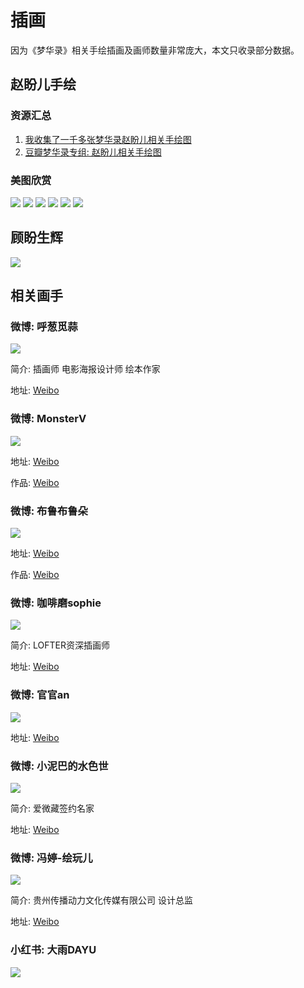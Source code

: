# 插画

因为《梦华录》相关手绘插画及画师数量非常庞大，本文只收录部分数据。

## 赵盼儿手绘

### 资源汇总
1. [我收集了一千多张梦华录赵盼儿相关手绘图](https://www.bilibili.com/video/BV1NN4y1u7GA/)
2. [豆瓣梦华录专组: 赵盼儿相关手绘图](https://www.douban.com/group/topic/274331396/?_i=4537692bbuQ57r,4537695EBOLKYV&dt_platform=wechat_friends&dt_dapp=1)



### 美图欣赏

![](/image/erchuang/piant/paner-1.webp)
![](/image/erchuang/piant/paner-2.jpg)
![](/image/erchuang/piant/paner-3.jpg)
![](/image/erchuang/piant/paner-4.jpg)
![](/image/erchuang/piant/paner-5.jpg)
![](/image/erchuang/piant/paner-6.jpg)


## 顾盼生辉

![](/image/erchuang/piant/gupan-3.jpg)

## 相关画手


### 微博: 呼葱觅蒜

![](/image/erchuang/piant/paner-8.jpg)

简介: 插画师 电影海报设计师 绘本作家

地址: [Weibo](https://weibo.com//u/5507569981)


### 微博: MonsterV

![](/image/erchuang/piant/all.jpg)

地址: [Weibo](https://weibo.com/u/6303700796)

作品: [Weibo](https://weibo.com/6303700796/LDBfJkds1)

### 微博: 布鲁布鲁朵

![](/image/erchuang/piant/hyy-1.jpg)

地址: [Weibo](https://weibo.com/1615423332?refer_flag=1001030103_)

作品: [Weibo](https://weibo.com/1615423332/M7uXE2Z7p)


### 微博: 咖啡磨sophie
![](/image/erchuang/piant/paner-7.jpg)

简介: LOFTER资深插画师

地址: [Weibo](https://weibo.com/u/2652998647)


### 微博: 官官an
![](/image/erchuang/piant/paner-9.jpg)

地址: [Weibo](https://weibo.com/n/官官an)

### 微博: 小泥巴的水色世

![](/image/erchuang/piant/gupan-1.jpg)

简介: 爱微藏签约名家

地址: [Weibo](https://weibo.com/1655835327?tabtype=home)


### 微博: 冯婷-绘玩儿

![](/image/erchuang/piant/gupan-2.jpg)

简介: 贵州传播动力文化传媒有限公司 设计总监

地址: [Weibo](https://weibo.com/n/冯婷-绘玩儿)

### 小红书: 大雨DAYU

![](/image/erchuang/piant/gupan-4.jpg)

